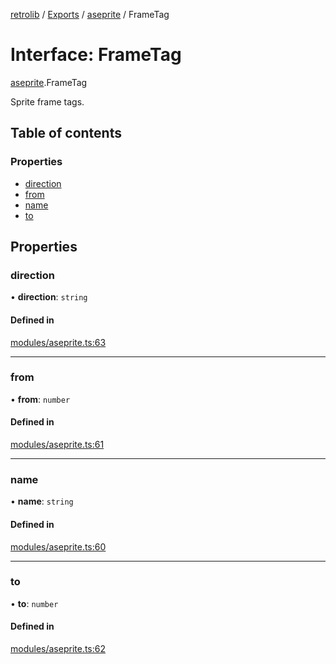 [retrolib](../README.md) / [Exports](../modules.md) / [aseprite](../modules/aseprite.md) / FrameTag

# Interface: FrameTag

[aseprite](../modules/aseprite.md).FrameTag

Sprite frame tags.

## Table of contents

### Properties

- [direction](aseprite.FrameTag.md#direction)
- [from](aseprite.FrameTag.md#from)
- [name](aseprite.FrameTag.md#name)
- [to](aseprite.FrameTag.md#to)

## Properties

### direction

• **direction**: `string`

#### Defined in

[modules/aseprite.ts:63](https://github.com/philbgarner/retrolib/blob/63effeb/src/modules/aseprite.ts#L63)

___

### from

• **from**: `number`

#### Defined in

[modules/aseprite.ts:61](https://github.com/philbgarner/retrolib/blob/63effeb/src/modules/aseprite.ts#L61)

___

### name

• **name**: `string`

#### Defined in

[modules/aseprite.ts:60](https://github.com/philbgarner/retrolib/blob/63effeb/src/modules/aseprite.ts#L60)

___

### to

• **to**: `number`

#### Defined in

[modules/aseprite.ts:62](https://github.com/philbgarner/retrolib/blob/63effeb/src/modules/aseprite.ts#L62)
